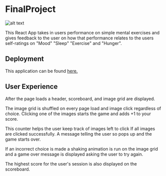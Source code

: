 # FinalProject


![alt text][logo]

[logo]: https://github.com/mattkrebs1974/BrainGauge/blob/master/BrainGauge.png

This React App takes in users performance on simple mental exercises and gives feedback to the user on how that performance relates to the users self-ratings on "Mood" "Sleep" "Exercise" and "Hunger". 

## Deployment 

This application can be found [here.]()

## User Experience

After the page loads a header, scoreboard, and image grid are displayed.

The image grid is shuffled on every page load and image click regardless of choice.
Clicking one of the images starts the game and adds +1 to your score.

This counter helps the user keep track of images left to click
If all images are clicked successfully. A message telling the user so pops up and the game starts over.

If an incorrect choice is made a shaking animation is run on the image grid and a game over message is displayed asking the user to try again.

The highest score for the user's session is also displayed on the scoreboard.
